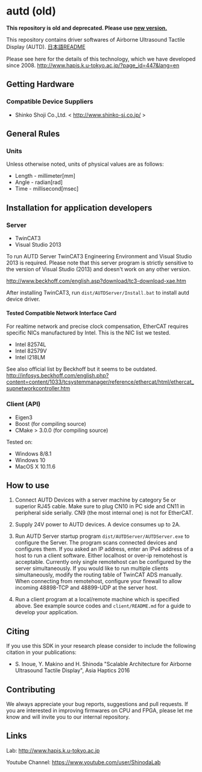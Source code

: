 # autd (old)

**This repository is old and deprecated. Please use [new version.](https://github.com/shinolab/autd3-library-software)**

This repository contains driver softwares of Airborne Ultrasound Tactile Display (AUTD).
[日本語README](README_ja.md)

Please see here for the details of this technology, which we have developed since 2008.
http://www.hapis.k.u-tokyo.ac.jp/?page_id=447&lang=en

## Getting Hardware

### Compatible Device Suppliers

* Shinko Shoji Co.,Ltd. < http://www.shinko-sj.co.jp/ >

## General Rules

### Units

Unless otherwise noted, units of physical values are as follows:

* Length - millimeter[mm]
* Angle  - radian[rad]
* Time   - millisecond[msec]

## Installation for application developers

### Server

* TwinCAT3
* Visual Studio 2013

To run AUTD Server TwinCAT3 Engineering Environment and Visual Studio 2013 is required. Please note that this server program is strictly sensitive to the version of Visual Studio (2013) and doesn't work on any other version.

http://www.beckhoff.com/english.asp?download/tc3-download-xae.htm

After installing TwinCAT3, run `dist/AUTDServer/Install.bat` to install autd device driver.

#### Tested Compatible Network Interface Card

For realtime network and precise clock compensation, EtherCAT requires specific NICs manufactured by Intel. This is the NIC list we tested.

* Intel 82574L
* Intel 82579V
* Intel I218LM

See also official list by Beckhoff but it seems to be outdated.
http://infosys.beckhoff.com/english.php?content=content/1033/tcsystemmanager/reference/ethercat/html/ethercat_supnetworkcontroller.htm

### Client (API)

* Eigen3
* Boost (for compiling source)
* CMake > 3.0.0 (for compiling source)

Tested on:

* Windows 8/8.1
* Windows 10
* MacOS X 10.11.6

## How to use

1. Connect AUTD Devices with a server machine by category 5e or superior RJ45 cable. Make sure to plug CN10 in PC side and CN11 in peripheral side serially.  CN9 (the most internal one) is not for EtherCAT.

2. Supply 24V power to AUTD devices. A device consumes up to 2A.

3. Run AUTD Server startup program `dist/AUTDServer/AUTDServer.exe` to configure the Server. The program scans connected devices and configures them. If you asked an IP address, enter an IPv4 address of a host to run a client software. Either localhost or over-ip remotehost is acceptable. Currently only single remotehost can be configured by the server simultaneously. If you would like to run multiple clients simultaneously, modify the routing table of TwinCAT ADS manually. When connecting from remotehost, configure your firewall to allow incoming 48898-TCP and 48899-UDP at the server host.

4. Run a client program at a local/remote machine which is specified above. See example source codes and `client/README.md` for a guide to develop your application.

## Citing

If you use this SDK in your research please consider to include the following citation in your publications:

* S. Inoue, Y. Makino and H. Shinoda "Scalable Architecture for Airborne Ultrasound Tactile Display", Asia Haptics 2016

## Contributing

We always appreciate your bug reports, suggestions and pull requests. If you are interested in improving firmwares on CPU and FPGA, please let me know and will invite you to our internal repository.

## Links

Lab: 
http://www.hapis.k.u-tokyo.ac.jp

Youtube Channel:
https://www.youtube.com/user/ShinodaLab
